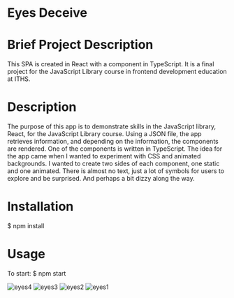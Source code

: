 # Eyes Deceive

# Brief Project Description 
This SPA is created in React with a component in TypeScript. It is a final project for the JavaScript Library course in frontend development education at ITHS.

# Description 
The purpose of this app is to demonstrate skills in the JavaScript library, React, for the JavaScript Library course. Using a JSON file, the app retrieves information, and depending on the information, the components are rendered. One of the components is written in TypeScript. The idea for the app came when I wanted to experiment with CSS and animated backgrounds. I wanted to create two sides of each component, one static and one animated. There is almost no text, just a lot of symbols for users to explore and be surprised. And perhaps a bit dizzy along the way.

# Installation
$ npm install

# Usage 
To start:
$ npm start

![eyes4](https://github.com/chrillah/eyes-deceive/assets/112473099/d2fccec8-a86f-4739-a097-25c072bb5efe)
![eyes3](https://github.com/chrillah/eyes-deceive/assets/112473099/f7d8eedd-3aa8-484a-966e-5bc6155b2eeb)
![eyes2](https://github.com/chrillah/eyes-deceive/assets/112473099/22c3ad96-00e1-4aa6-8da7-ba962d198714)
![eyes1](https://github.com/chrillah/eyes-deceive/assets/112473099/9a98fb25-c3ee-4070-8a9d-f396fa73d5ec)
